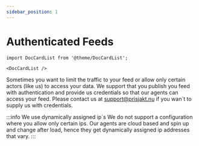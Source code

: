 ```yaml
---
sidebar_position: 1
---
```


# Authenticated Feeds

```mdx-code-block
import DocCardList from '@theme/DocCardList';

<DocCardList />
```

Sometimes you want to limit the traffic to your feed or allow only certain actors (like us) to access your data. We support that you publish you feed with authentication and provide us credentials so that our agents can access your feed. Please contact us at support@prisjakt.nu if you wan´t to supply us with credentials.

:::info We use dynamically assigned ip´s
We do not support a configuration where you allow only certain ips. Our agents are cloud based and spin up and change after load, hence they get dynamically assigned ip addresses that vary.
:::
